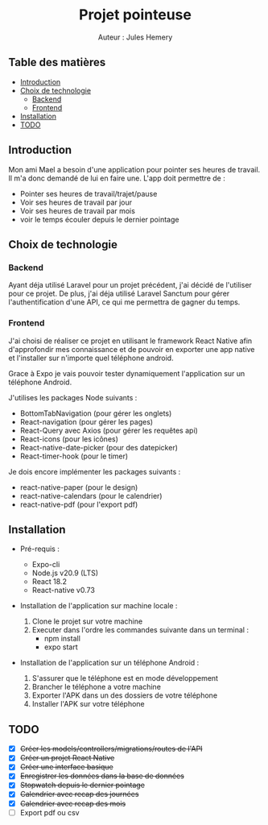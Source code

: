 # <center>Projet pointeuse</center> <!-- omit in toc -->
<center>Auteur : Jules Hemery</center>

## Table des matières <!-- omit in toc -->
- [Introduction](#introduction)
- [Choix de technologie](#choix-de-technologie)
  - [Backend](#backend)
  - [Frontend](#frontend)
- [Installation](#installation)
- [TODO](#todo)

## Introduction
Mon ami Mael a besoin d'une application pour pointer ses heures de travail. Il m'a donc demandé de lui en faire une.
L'app doit permettre de :

- Pointer ses heures de travail/trajet/pause
- Voir ses heures de travail par jour
- Voir ses heures de travail par mois
- voir le temps écouler depuis le dernier pointage

## Choix de technologie

### Backend
Ayant déja utilisé Laravel pour un projet précédent, j'ai décidé de l'utiliser pour ce projet. De plus, j'ai déja utilisé Laravel Sanctum pour gérer l'authentification d'une API, ce qui me permettra de gagner du temps.

### Frontend
J'ai choisi de réaliser ce projet en utilisant le framework React Native afin d'approfondir mes connaissance et de pouvoir en exporter une app native et l'installer sur n'importe quel téléphone android.

Grace à Expo je vais pouvoir tester dynamiquement l'application sur un téléphone Android.

J'utilises les packages Node suivants :

  - BottomTabNavigation (pour gérer les onglets)
  - React-navigation (pour gérer les pages)
  - React-Query avec Axios (pour gérer les requêtes api)
  - React-icons (pour les icônes)
  - React-native-date-picker (pour des datepicker)
  - React-timer-hook (pour le timer)
  
Je dois encore implémenter les packages suivants :
  - react-native-paper (pour le design)
  - react-native-calendars (pour le calendrier)
  - react-native-pdf (pour l'export pdf)
## Installation

- Pré-requis :

  - Expo-cli
  - Node.js v20.9 (LTS)
  - React 18.2
  - React-native v0.73

- Installation de l'application sur machine locale :
  1. Clone le projet sur votre machine
  2. Executer dans l'ordre les commandes suivante dans un terminal :
     - npm install
     - expo start

- Installation de l'application sur un téléphone Android :
  1. S'assurer que le téléphone est en mode développement
  2. Brancher le téléphone a votre machine
  3. Exporter l'APK dans un des dossiers de votre téléphone
  4. Installer l'APK sur votre téléphone


## TODO

- [x] ~~Créer les models/controllers/migrations/routes de l'API~~
- [x] ~~Créer un projet React Native~~
- [x] ~~Créer une interface basique~~
- [x] ~~Enregistrer les données dans la base de données~~
- [x] ~~Stopwatch depuis le dernier pointage~~
- [x] ~~Calendrier avec recap des journées~~
- [x] ~~Calendrier avec recap des mois~~
- [ ] Export pdf ou csv
